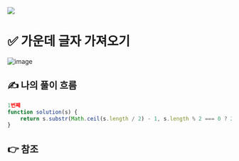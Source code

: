 ![](https://images.velog.io/images/make_w/post/469b5532-e056-4770-b04b-e9eaecf10fe4/js%E1%84%8B%E1%85%B5%E1%84%86%E1%85%B5%E1%84%8C%E1%85%B5.png)
# ✅ 가운데 글자 가져오기
![image](https://user-images.githubusercontent.com/97653052/158018593-2182770f-46a3-49e2-b97b-786488a6b20e.png)

## ✍ 나의 풀이 흐름

```javascript
1번째
function solution(s) {
    return s.substr(Math.ceil(s.length / 2) - 1, s.length % 2 === 0 ? 2 : 1);
}
```
## 👉 참조

